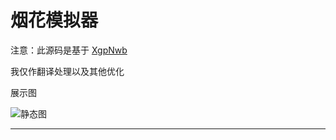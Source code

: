 # 烟花模拟器

注意：此源码是基于 [XgpNwb](https://codepen.io/MillerTime/pen/XgpNwb)

我仅作翻译处理以及其他优化

展示图

![静态图](https://cdn.jsdelivr.net/gh/NianBroken/Firework_Simulator/Image_Preview.png)

------
